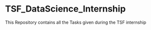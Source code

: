 # TSF_DataScience_Internship

This Repository contains all the Tasks given during the TSF internship
